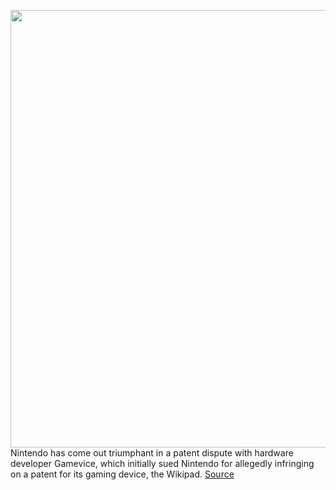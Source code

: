 <img src='https://cdn.vox-cdn.com/thumbor/WIatdVMpPvzdYojQ4l-Gz27i66U=/0x0:2040x1360/1200x800/filters:focal(857x517:1183x843)/cdn.vox-cdn.com/uploads/chorus_image/image/66496657/jbareham_180301_2346_nintendo_switch_0082.0.jpg' width='700px' /><br/>
Nintendo has come out triumphant in a patent dispute with hardware developer Gamevice, which initially sued Nintendo for allegedly infringing on a patent for its gaming device, the Wikipad.
<a href='https://www.theverge.com/2020/3/13/21177309/nintendo-switch-patent-gamevice-win'> Source <a/>